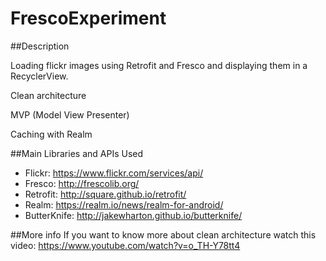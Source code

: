 # FrescoExperiment

##Description

Loading flickr images using Retrofit and Fresco and displaying them in a RecyclerView.

Clean architecture 

MVP (Model View Presenter)

Caching with Realm

##Main Libraries and APIs Used
* Flickr: https://www.flickr.com/services/api/
* Fresco: http://frescolib.org/
* Retrofit: http://square.github.io/retrofit/
* Realm: https://realm.io/news/realm-for-android/
* ButterKnife: http://jakewharton.github.io/butterknife/

##More info
If you want to know more about clean architecture watch this video: https://www.youtube.com/watch?v=o_TH-Y78tt4

